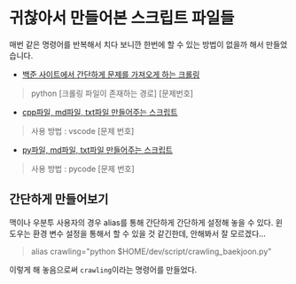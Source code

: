 # 귀찮아서 만들어본 스크립트 파일들

매번 같은 명령어를 반복해서 치다 보니깐 한번에 할 수 있는 방법이 없을까 해서 만들었습니다.

- [백준 사이트에서 간단하게 문제를 가져오게 하는 크롤링](description/crawling_baekjoon.md)

> python [크롤링 파일이 존재하는 경로] [문제번호]

- [cpp파일, md파일, txt파일 만들어주는 스크립트](description/vscode.md)

> 사용 방법 : vscode [문제 번호]

- [py파일, md파일, txt파일 만들어주는 스크립트](description/pycode.md)

> 사용 방법 : pycode [문제 번호]

## 간단하게 만들어보기
맥이나 우분투 사용자의 경우 alias를 통해 간단하게 간단하게 설정해 놓을 수 있다. 윈도우는 환경 변수 설정을 통해서 할 수 있을 것 같긴한데, 안해봐서 잘 모르겠다...

> alias crawling="python $HOME/dev/script/crawling_baekjoon.py"

이렇게 해 놓음으로써 `crawling`이라는 명령어를 만들었다.
